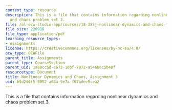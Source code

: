 ```yaml
---
content_type: resource
description: This is a file that contains information regarding nonlinear dynamics
  and chaos problem set 3.
file: /ol-ocw-studio-app/courses/18-385j-nonlinear-dynamics-and-chaos-fall-2014/b5d2d6f58052a68a9e7af67adee5cea2_MIT18_385JF14_Pset3.pdf
file_size: 220918
file_type: application/pdf
learning_resource_types:
- Assignments
license: https://creativecommons.org/licenses/by-nc-sa/4.0/
ocw_type: OCWFile
parent_title: Assignments
parent_type: CourseSection
parent_uid: 1a60cc5d-e672-10bf-7972-a546b6c5b40f
resourcetype: Document
title: Nonlinear Dynamics and Chaos, Assignment 3
uid: b5d2d6f5-8052-a68a-9e7a-f67adee5cea2
---
```

This is a file that contains information regarding nonlinear dynamics and chaos problem set 3.